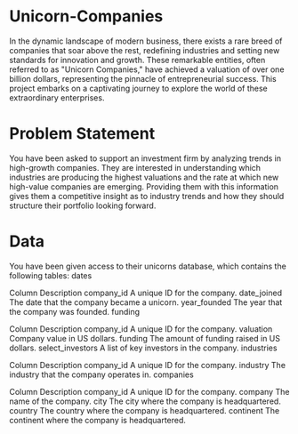 # Unicorn-Companies
In the dynamic landscape of modern business, there exists a rare breed of companies that soar above the rest, redefining industries and setting new standards for innovation and growth. These remarkable entities, often referred to as "Unicorn Companies," have achieved a valuation of over one billion dollars, representing the pinnacle of entrepreneurial success. This project embarks on a captivating journey to explore the world of these extraordinary enterprises.

# Problem Statement
You have been asked to support an investment firm by analyzing trends in high-growth companies. They are interested in understanding which industries are producing the highest valuations and the rate at which new high-value companies are emerging. Providing them with this information gives them a competitive insight as to industry trends and how they should structure their portfolio looking forward.

# Data
You have been given access to their unicorns database, which contains the following tables:
dates

Column	Description
company_id	A unique ID for the company.
date_joined	The date that the company became a unicorn.
year_founded	The year that the company was founded.
funding

Column	Description
company_id	A unique ID for the company.
valuation	Company value in US dollars.
funding	The amount of funding raised in US dollars.
select_investors	A list of key investors in the company.
industries

Column	Description
company_id	A unique ID for the company.
industry	The industry that the company operates in.
companies

Column	Description
company_id	A unique ID for the company.
company	The name of the company.
city	The city where the company is headquartered.
country	The country where the company is headquartered.
continent	The continent where the company is headquartered.
